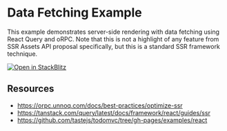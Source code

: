 # Data Fetching Example

This example demonstrates server-side rendering with data fetching using React Query and oRPC. Note that this is not a highlight of any feature from SSR Assets API proposal specifically, but this is a standard SSR framework technique.

[![Open in StackBlitz](https://developer.stackblitz.com/img/open_in_stackblitz.svg)](https://stackblitz.com/github/hi-ogawa/vite-plugins/tree/main/packages/fullstack/examples/data-fetching)

## Resources

- https://orpc.unnoq.com/docs/best-practices/optimize-ssr
- https://tanstack.com/query/latest/docs/framework/react/guides/ssr
- https://github.com/tastejs/todomvc/tree/gh-pages/examples/react
